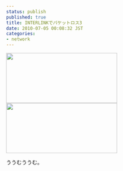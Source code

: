 ```yaml
---
status: publish
published: true
title: INTERLINKでパケットロス3
date: 2010-07-05 00:08:32 JST
categories:
- network
---
```

<a href="http://www.junkai.org/blog/wp-content/uploads/2010/07/127825584161353_1278255841_1277391780.png"><img class="alignnone size-medium wp-image-479" title="127825584161353_1278255841_1277391780" src="http://www.junkai.org/blog/wp-content/uploads/2010/07/127825584161353_1278255841_1277391780-300x135.png" alt="" width="300" height="135" /></a><a href="http://www.junkai.org/blog/wp-content/uploads/2010/07/127825583761353_1278255837_1277391780.png"><img class="alignnone size-medium wp-image-478" title="127825583761353_1278255837_1277391780" src="http://www.junkai.org/blog/wp-content/uploads/2010/07/127825583761353_1278255837_1277391780-300x135.png" alt="" width="300" height="135" /></a>

ううむううむ。
